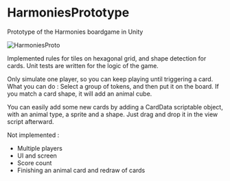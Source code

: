 # HarmoniesPrototype
Prototype of the Harmonies boardgame in Unity

![HarmoniesProto](https://github.com/user-attachments/assets/e0c6f557-5c8e-4855-aa2e-9f00ed2b762f)

Implemented rules for tiles on hexagonal grid, and shape detection for cards.
Unit tests are written for the logic of the game.

Only simulate one player, so you can keep playing until triggering a card.
What you can do : 
Select a group of tokens, and then put it on the board. 
If you match a card shape, it will add an animal cube.

You can easily add some new cards by adding a CardData scriptable object, with an animal type, a sprite and a shape.
Just drag and drop it in the view script afterward. 

Not implemented : 
- Multiple players
- UI and screen
- Score count
- Finishing an animal card and redraw of cards
